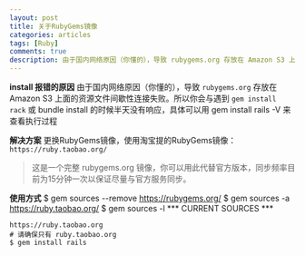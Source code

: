```yaml
---
layout: post
title: 关于RubyGems镜像
categories: articles
tags: [Ruby]
comments: true
description: 由于国内网络原因（你懂的），导致 rubygems.org 存放在 Amazon S3 上面的资源文件间歇性连接失败
---
```


**install <Bundle>报错的原因**
由于国内网络原因（你懂的），导致 `rubygems.org` 存放在 Amazon S3 上面的资源文件间歇性连接失败。所以你会与遇到 `gem install rack` 或 bundle install 的时候半天没有响应，具体可以用 gem install rails -V 来查看执行过程


**解决方案**
更换RubyGems镜像，使用淘宝提的RubyGems镜像：
      `https://ruby.taobao.org/`

> 这是一个完整 rubygems.org 镜像，你可以用此代替官方版本，同步频率目前为15分钟一次以保证尽量与官方服务同步。

**使用方式**
    $ gem sources --remove https://rubygems.org/
    $ gem sources -a https://ruby.taobao.org/
    $ gem sources -l
    *** CURRENT SOURCES ***

    https://ruby.taobao.org
    # 请确保只有 ruby.taobao.org
    $ gem install rails
